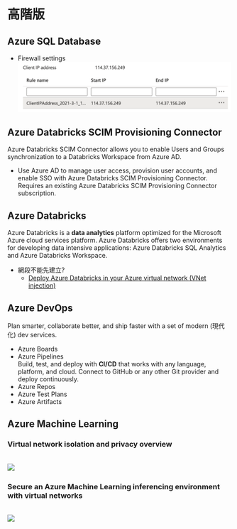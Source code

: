 # 高階版
## Azure SQL Database
- Firewall settings
    <br><img src="../../../img/cloud/azure/sql-firewall-settings.png">

## Azure Databricks SCIM Provisioning Connector
Azure Databricks SCIM Connector allows you to enable Users and Groups synchronization to a Databricks Workspace from Azure AD.
* Use Azure AD to manage user access, provision user accounts, and enable SSO with Azure Databricks SCIM Provisioning Connector. Requires an existing Azure Databricks SCIM Provisioning Connector subscription.

## Azure Databricks
Azure Databricks is a **data analytics** platform optimized for the Microsoft Azure cloud services platform. Azure Databricks offers two environments for developing data intensive applications: Azure Databricks SQL Analytics and Azure Databricks Workspace.
- 網段不能先建立?
    - [Deploy Azure Databricks in your Azure virtual network (VNet injection)](https://docs.microsoft.com/zh-tw/azure/databricks/administration-guide/cloud-configurations/azure/vnet-inject)

## Azure DevOps
Plan smarter, collaborate better, and ship faster with a set of modern (現代化) dev services.
- Azure Boards
- Azure Pipelines
    <br>Build, test, and deploy with **CI/CD** that works with any language, platform, and cloud. Connect to GitHub or any other Git provider and deploy continuously.
- Azure Repos
- Azure Test Plans
- Azure Artifacts

## Azure Machine Learning
### Virtual network isolation and privacy overview
<br><img src="https://docs.microsoft.com/en-us/azure/machine-learning/media/how-to-network-security-overview/secure-workspace-resources.png">
### Secure an Azure Machine Learning inferencing environment with virtual networks
<br><img src="https://docs.microsoft.com/en-us/azure/machine-learning/media/how-to-network-security-overview/secure-inferencing-environment.png">